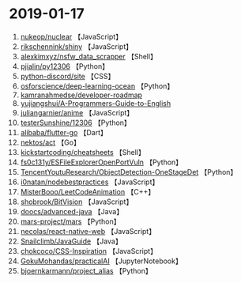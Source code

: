 # 2019-01-17

1. [nukeop/nuclear](https://github.com/nukeop/nuclear) 【JavaScript】
2. [rikschennink/shiny](https://github.com/rikschennink/shiny) 【JavaScript】
3. [alexkimxyz/nsfw_data_scrapper](https://github.com/alexkimxyz/nsfw_data_scrapper) 【Shell】
4. [pjialin/py12306](https://github.com/pjialin/py12306) 【Python】
5. [python-discord/site](https://github.com/python-discord/site) 【CSS】
6. [osforscience/deep-learning-ocean](https://github.com/osforscience/deep-learning-ocean) 【Python】
7. [kamranahmedse/developer-roadmap](https://github.com/kamranahmedse/developer-roadmap) 
8. [yujiangshui/A-Programmers-Guide-to-English](https://github.com/yujiangshui/A-Programmers-Guide-to-English) 
9. [juliangarnier/anime](https://github.com/juliangarnier/anime) 【JavaScript】
10. [testerSunshine/12306](https://github.com/testerSunshine/12306) 【Python】
11. [alibaba/flutter-go](https://github.com/alibaba/flutter-go) 【Dart】
12. [nektos/act](https://github.com/nektos/act) 【Go】
13. [kickstartcoding/cheatsheets](https://github.com/kickstartcoding/cheatsheets) 【Shell】
14. [fs0c131y/ESFileExplorerOpenPortVuln](https://github.com/fs0c131y/ESFileExplorerOpenPortVuln) 【Python】
15. [TencentYoutuResearch/ObjectDetection-OneStageDet](https://github.com/TencentYoutuResearch/ObjectDetection-OneStageDet) 【Python】
16. [i0natan/nodebestpractices](https://github.com/i0natan/nodebestpractices) 【JavaScript】
17. [MisterBooo/LeetCodeAnimation](https://github.com/MisterBooo/LeetCodeAnimation) 【C++】
18. [shobrook/BitVision](https://github.com/shobrook/BitVision) 【JavaScript】
19. [doocs/advanced-java](https://github.com/doocs/advanced-java) 【Java】
20. [mars-project/mars](https://github.com/mars-project/mars) 【Python】
21. [necolas/react-native-web](https://github.com/necolas/react-native-web) 【JavaScript】
22. [Snailclimb/JavaGuide](https://github.com/Snailclimb/JavaGuide) 【Java】
23. [chokcoco/CSS-Inspiration](https://github.com/chokcoco/CSS-Inspiration) 【JavaScript】
24. [GokuMohandas/practicalAI](https://github.com/GokuMohandas/practicalAI) 【JupyterNotebook】
25. [bjoernkarmann/project_alias](https://github.com/bjoernkarmann/project_alias) 【Python】
